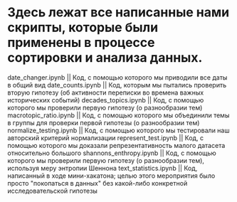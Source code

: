 # Здесь лежат все написанные нами скрипты, которые были применены в процессе сортировки и анализа данных.
date_changer.ipynb || Код, с помощью которого мы приводили все даты в общий вид
date_counts.ipynb || Код, которым мы пытались проверить вторую гипотезу (об активности переписки во времена важных исторических событий)
decades_topics.ipynb || Код, с помощью которого мы проверили первую гипотезу (о разнообразии тем)
macrotopic_ratio.ipynb || Код, с помощью которого мы объединили темы в группы для проверки первой гипотезы (о разнообразии тем)
normalize_testing.ipynb || Код, с помощью которого мы тестировали наш авторский критерий нормализации
represent_test.ipynb || Код, с помощью которого мы доказали репрезентативность малого датасета относительно большого
shannons_enthropy.ipynb || Код, с помощью которого мы проверили первую гипотезу (о разнообразии тем), используя меру энтропии Шеннона
text_statistics.ipynb || Код, написанный в ходе мини-хакатона; целью этого мероприятия было просто "покопаться в данных" без какой-либо конкретной исследовательской гипотезы
